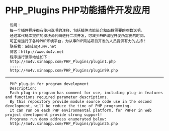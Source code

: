 PHP_Plugins
PHP功能插件开发应用
===================
      说明：
      每一个插件程序都有使用说明的注释，包括插件功能简介和函数需要的参数说明。
      通过本代码库提供的模块源代码进行二次开发，可减少PHP编程开发所需要的时间。
      可正常运行于各种PHP环境平台，为从事PHP网站项目开发的人员提供有力的支持！
      联系我：admin@4u4v.net
      博客：http://www.4u4v.net 
      程序运行演示地址如下：
      http://4u4v.sinaapp.com/PHP_Plugins/plugin1.php
      .....
      http://4u4v.sinaapp.com/PHP_Plugins/plugin99.php
*********************************************
      PHP plug-in for program development
      Description: 
      Each plug-in program has comment for use, including plug-in features and functions required parameter descriptions.
      By this repository provide module source code use in the second development, will be reduce the time of PHP programming.
      It can run on each PHP environmental platform, for PHPer in web project development provide strong support! 
      Programs run demo address enumerated below:
      http://4u4v.sinaapp.com/PHP_Plugins/plugin25.php
